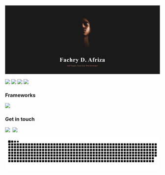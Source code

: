 ![fachryafrz-Banner](/images/banner.png)

<p>
  <img 
    src="https://readme-typing-svg.demolab.com?font=Fira+Code&color=C18B73&width=400&height=30&repeat=false&duration=3000&lines=My name is Fachry Dwi Afriza" 
  />
  <img 
    src="https://readme-typing-svg.demolab.com?font=Fira+Code&color=FFFFFF&width=1000&height=30&repeat=false&duration=3000&lines=I'm a Front-End Web Developer with over 4 years of experience." 
  />
  <img 
    src="https://readme-typing-svg.demolab.com?font=Fira+Code&color=FFFFFF&width=1000&height=30&repeat=false&duration=3000&lines=I have been passionate about creating amazing web applications" 
  />
  <img 
    src="https://readme-typing-svg.demolab.com?font=Fira+Code&color=FFFFFF&width=1000&height=30&repeat=false&duration=3000&lines=with the best user experience." 
  />
</p>

<h3>Frameworks</h3>
<p align="left">
  <img src="https://skillicons.dev/icons?i=laravel,flutter,nextjs,nuxtjs" />
</p>

<h3>Get in touch</h3>
<p align="left" style="display: flex; gap: 0.5rem;">
  <a href="mailto:fachrydwiafriza@gmail.com">
    <img src="https://skillicons.dev/icons?i=gmail" />
  </a>
  <a href="https://linkedin.com/in/fachryafrz/">
    <img src="https://skillicons.dev/icons?i=linkedin" />
  </a>
</p>

<picture>
  <source media="(prefers-color-scheme: dark)" srcset="https://raw.githubusercontent.com/fachryafrz/fachryafrz/output/github-snake-dark.svg" />
  <source media="(prefers-color-scheme: light)" srcset="https://raw.githubusercontent.com/fachryafrz/fachryafrz/output/github-snake.svg" />
  <img alt="github-snake" src="https://raw.githubusercontent.com/fachryafrz/fachryafrz/output/github-snake.svg" />
</picture>
